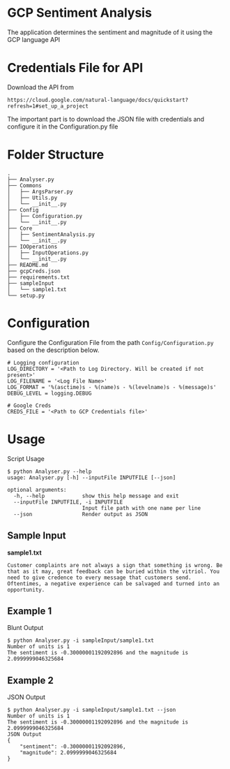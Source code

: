# GCP Sentiment Analysis
The application determines the sentiment and magnitude of it using the GCP language API

# Credentials File for API
Download the API from 
```
https://cloud.google.com/natural-language/docs/quickstart?refresh=1#set_up_a_project
```
The important part is to download the JSON file with credentials and configure it in the Configuration.py file

# Folder Structure
```
.
├── Analyser.py
├── Commons
│   ├── ArgsParser.py
│   ├── Utils.py
│   └── __init__.py
├── Config
│   ├── Configuration.py
│   └── __init__.py
├── Core
│   ├── SentimentAnalysis.py
│   └── __init__.py
├── IOOperations
│   ├── InputOperations.py
│   └── __init__.py
├── README.md
├── gcpCreds.json
├── requirements.txt
├── sampleInput
│   └── sample1.txt
└── setup.py
```

# Configuration
Configure the Configuration File from the path `Config/Configuration.py` based on the description below.

```
# Logging configuration
LOG_DIRECTORY = '<Path to Log Directory. Will be created if not present>'
LOG_FILENAME = '<Log File Name>'
LOG_FORMAT = '%(asctime)s - %(name)s - %(levelname)s - %(message)s'
DEBUG_LEVEL = logging.DEBUG

# Google Creds
CREDS_FILE = '<Path to GCP Credentials file>'
```

# Usage
Script Usage 
```
$ python Analyser.py --help
usage: Analyser.py [-h] --inputFile INPUTFILE [--json]

optional arguments:
  -h, --help            show this help message and exit
  --inputFile INPUTFILE, -i INPUTFILE
                        Input file path with one name per line
  --json                Render output as JSON
```

## Sample Input
**sample1.txt**
```
Customer complaints are not always a sign that something is wrong. Be that as it may, great feedback can be buried within the vitriol. You need to give credence to every message that customers send. Oftentimes, a negative experience can be salvaged and turned into an opportunity.
```

## Example 1
Blunt Output
```
$ python Analyser.py -i sampleInput/sample1.txt
Number of units is 1
The sentiment is -0.30000001192092896 and the magnitude is 2.0999999046325684
```

## Example 2
JSON Output
```
$ python Analyser.py -i sampleInput/sample1.txt --json
Number of units is 1
The sentiment is -0.30000001192092896 and the magnitude is 2.0999999046325684
JSON Output
{
    "sentiment": -0.30000001192092896,
    "magnitude": 2.0999999046325684
}
```
